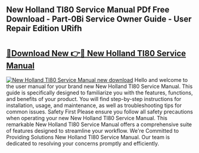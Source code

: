 ## New Holland Tl80 Service Manual PDf Free Download - Part-0Bi Service Owner Guide - User Repair Edition URifh

# <h2><a href="http://bc92181.oget.top/?id=New+Holland+Tl80+Service+Manual">🔗Download New 👉🔴 New Holland Tl80 Service Manual</a></h2>

[![New Holland Tl80 Service Manual new download](https://i.imgur.com/5g1atiW.png)](http://bc92181.oget.top/?id=New+Holland+Tl80+Service+Manual)
Hello and welcome to the user manual for your brand new New Holland Tl80 Service Manual. This guide is specifically designed to familiarize you with the features, functions, and benefits of your product. You will find step-by-step instructions for installation, usage, and maintenance, as well as troubleshooting tips for common issues. Safety First Please ensure you follow all safety precautions when operating your new New Holland Tl80 Service Manual. This remarkable New Holland Tl80 Service Manual offers a comprehensive suite of features designed to streamline your workflow. We're Committed to Providing Solutions New Holland Tl80 Service Manual. Our team is dedicated to resolving your concerns promptly and efficiently.
